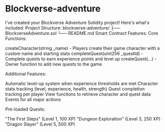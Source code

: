 # Blockverse-adventure
I've created your Blockverse Adventure Solidity project! Here's what's included:
Project Structure:
blockverse-adventure/
├── BlockverseAdventure.sol
└── README.md
Smart Contract Features:
Core Functions:

createCharacter(string _name) - Players create their game character with a custom name and starting stats
completeQuest(uint256 _questId) - Complete quests to earn experience points and level up
createQuest(...) - Owner function to add new quests to the game

Additional Features:

Automatic level-up system when experience thresholds are met
Character stats tracking (level, experience, health, strength)
Quest completion tracking per player
View functions to retrieve character and quest data
Events for all major actions

Pre-loaded Quests:

"The First Steps" (Level 1, 100 XP)
"Dungeon Exploration" (Level 3, 250 XP)
"Dragon Slayer" (Level 5, 500 XP)
